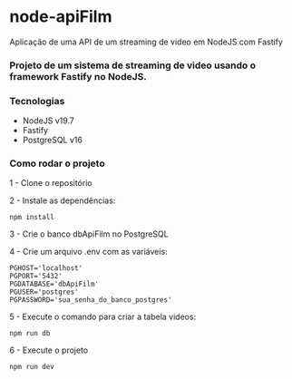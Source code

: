 # node-apiFilm
Aplicação de uma API de um streaming de video em NodeJS com Fastify

### Projeto de um sistema de streaming de video usando o framework Fastify no NodeJS.

### Tecnologias
- NodeJS v19.7
- Fastify
- PostgreSQL v16

### Como rodar o projeto

1 - Clone o repositório

2 - Instale as dependências:
    
    npm install

3 - Crie o banco dbApiFilm no PostgreSQL

4 - Crie um arquivo .env com as variáveis:

    PGHOST='localhost'
    PGPORT='5432'
    PGDATABASE='dbApiFilm'
    PGUSER='postgres'
    PGPASSWORD='sua_senha_do_banco_postgres'

5 - Execute o comando para criar a tabela videos:

    npm run db

6 - Execute o projeto

    npm run dev
